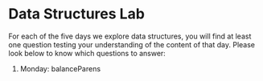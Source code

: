 # Data Structures Lab

For each of the five days we explore data structures, you will find at least one question testing your understanding of the content of that day. Please look below to know which questions to answer: 

1. Monday: balanceParens 